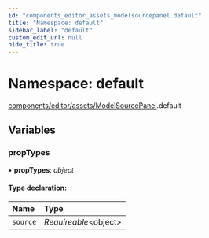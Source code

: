 ```yaml
---
id: "components_editor_assets_modelsourcepanel.default"
title: "Namespace: default"
sidebar_label: "default"
custom_edit_url: null
hide_title: true
---
```


# Namespace: default

[components/editor/assets/ModelSourcePanel](components_editor_assets_modelsourcepanel.md).default

## Variables

### propTypes

• **propTypes**: *object*

#### Type declaration:

Name | Type |
:------ | :------ |
`source` | *Requireable*<object\> |
